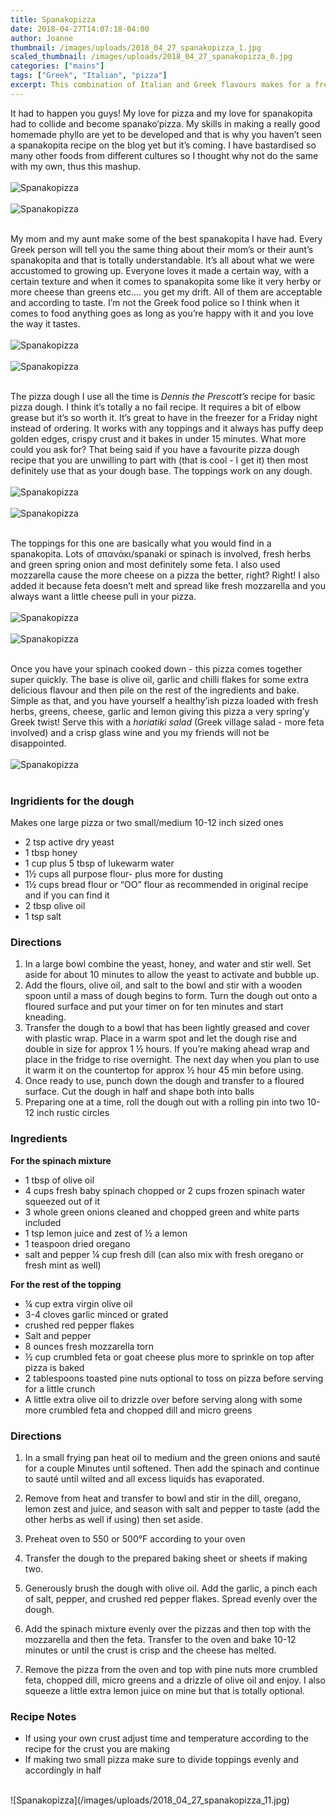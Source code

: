```yaml
---
title: Spanakopizza
date: 2018-04-27T14:07:18-04:00
author: Joanne
thumbnail: /images/uploads/2018_04_27_spanakopizza_1.jpg
scaled_thumbnail: /images/uploads/2018_04_27_spanakopizza_0.jpg
categories: ["mains"]
tags: ["Greek", "Italian", "pizza"]
excerpt: This combination of Italian and Greek flavours makes for a fresh delcious pizza
---
```


It had to happen you guys! My love for pizza and my love for spanakopita had to collide and become spanako’pizza. My skills in making a really good homemade phyllo are yet to be developed and that is why you haven’t seen a spanakopita recipe on the blog yet but it’s coming. I have bastardised so many other  foods from different cultures so I thought why not do the same with my own, thus this mashup.
</br>
</br>
![Spanakopizza](/images/uploads/2018_04_27_spanakopizza_2.jpg)
</br>
</br>
![Spanakopizza](/images/uploads/2018_04_27_spanakopizza_3.jpg)
</br>
</br>

My mom and my aunt make some of the best spanakopita I have had. Every Greek person will tell you the same thing about their mom’s or their aunt’s spanakopita and that is totally understandable. It’s all about what we were accustomed to growing up. Everyone loves it made a certain way, with a certain texture and when it comes to spanakopita some like it very herby or more cheese than greens etc.... you get my drift. All of them are acceptable and according to taste. I’m not the Greek food police so I think when it comes to food anything goes as long as you’re happy with it and you love the way it tastes.
</br>
</br>
![Spanakopizza](/images/uploads/2018_04_27_spanakopizza_4.jpg)
</br>
</br>
![Spanakopizza](/images/uploads/2018_04_27_spanakopizza_5.jpg)
</br>
</br>

The pizza dough I use all the time is _Dennis the Prescott’s_ recipe for basic pizza dough. I think it’s totally a no fail recipe. It requires a bit of elbow grease but it’s so worth it. It’s great to have in the freezer for a Friday night instead of ordering. It works with any toppings and it always has puffy deep golden edges, crispy crust and it bakes in under 15 minutes. What more could you ask for? That being said if you have a favourite pizza dough recipe that you are unwilling to part with (that is cool - I get it) then most definitely use that as your dough base. The toppings work on any dough.
</br>
</br>
![Spanakopizza](/images/uploads/2018_04_27_spanakopizza_6.jpg)
</br>
</br>
![Spanakopizza](/images/uploads/2018_04_27_spanakopizza_7.jpg)
</br>
</br>

The toppings for this one are basically what you would find in a spanakopita. Lots of σπανάκι/spanaki or spinach is involved, fresh herbs and green spring onion and most definitely some feta. I also used mozzarella cause the more cheese on a pizza the better, right? Right! I also added it because feta doesn’t melt and spread like fresh mozzarella and you always want a little cheese pull in your pizza. 
</br>
</br>
![Spanakopizza](/images/uploads/2018_04_27_spanakopizza_8.jpg)
</br>
</br>
![Spanakopizza](/images/uploads/2018_04_27_spanakopizza_9.jpg)
</br>
</br>

Once you have your spinach cooked down - this pizza comes together super quickly. The base is olive oil, garlic and chilli flakes for some extra delicious flavour and then pile on the rest of the ingredients and bake. Simple as that, and you have yourself a healthy’ish pizza loaded with fresh herbs, greens, cheese, garlic and lemon giving this pizza a very spring’y Greek twist! Serve this with a _horiatiki salad_ (Greek village salad - more feta involved) and a crisp glass wine and you my friends will not be disappointed.
</br>
</br>
![Spanakopizza](/images/uploads/2018_04_27_spanakopizza_10.jpg)
</br>
</br>

### Ingridients for the dough
Makes one large pizza or two small/medium 10-12 inch sized ones 

* 2 tsp active dry yeast
* 1 tbsp honey
* 1 cup plus 5 tbsp of lukewarm water
* 1½ cups all purpose flour- plus more for dusting
* 1½ cups bread flour or “OO” flour as recommended in original recipe and if you can find it
* 2 tbsp olive oil
* 1 tsp salt 

### Directions

1. In a large bowl combine the yeast, honey, and water and stir well. Set aside for about 10 minutes to allow the yeast to activate and bubble up.
1. Add the flours, olive oil, and salt to the bowl and stir with a wooden spoon until a mass of dough begins to form. Turn the dough out onto a floured surface and put your timer on for ten minutes and start kneading.
1. Transfer the dough to a bowl that has been lightly greased and cover with plastic wrap. Place in a warm spot and let the dough rise and double in size for approx 1 ½ hours. If you’re making ahead wrap and place in the fridge to rise overnight. The next day when you plan to use it warm it on the countertop for approx ½ hour 45 min before using.
1. Once ready to use, punch down the dough and transfer to a floured surface. Cut the dough in half and shape both into balls
1. Preparing one at a time, roll the dough out with a rolling pin into two 10-12 inch rustic circles

### Ingredients 

__For the spinach mixture__

* 1 tbsp of olive oil 
* 4 cups fresh baby spinach chopped or 2 cups frozen spinach water squeezed out of it 
* 3 whole green onions cleaned and chopped green and white parts included 
* 1 tsp lemon juice and zest of &frac12; a lemon
* 1 teaspoon dried oregano
* salt and pepper
&frac14; cup fresh dill (can also mix with fresh oregano or fresh mint as well) 

__For the rest of the topping__

* &frac14; cup extra virgin olive oil
* 3-4 cloves garlic minced or grated
* crushed red pepper flakes 
* Salt and pepper 
* 8 ounces fresh mozzarella torn
* &frac12; cup crumbled feta or goat cheese plus more to sprinkle on top after pizza is baked 
* 2 tablespoons toasted pine nuts optional to toss on pizza before serving for a little crunch 
* A little extra olive oil to drizzle over before serving along with some more crumbled feta and chopped dill and micro greens 
	
### Directions

1. In a small frying pan heat oil to medium and the green onions and sauté for a couple
Minutes until softened. Then add the spinach and continue to sauté until wilted and all excess liquids has evaporated. 

1. Remove from heat and transfer to bowl and stir in the dill, oregano, lemon zest and juice, and season with salt and pepper to taste (add the other herbs as well if using) then set aside. 

1. Preheat oven to 550 or 500°F according to your oven

1. Transfer the dough to the prepared baking sheet or sheets if making two. 

1. Generously brush the dough with olive oil. Add the garlic, a pinch each of salt, pepper, and crushed red pepper flakes. Spread evenly over the dough.  

1. Add the spinach mixture evenly over the pizzas and then top with the mozzarella and then the feta. Transfer to the oven and bake 10-12 minutes or until the crust is crisp and the cheese has melted. 

1. Remove the pizza from the oven and top with pine nuts more crumbled feta, chopped dill, micro greens and a drizzle of olive oil and enjoy. I also squeeze a little extra lemon juice on mine but that is totally optional. 

### Recipe Notes

* If using your own crust adjust time and temperature according to the recipe for the crust you are making
* If making two small pizza make sure to divide toppings evenly and accordingly in half 

</br>
![Spanakopizza](/images/uploads/2018_04_27_spanakopizza_11.jpg)
